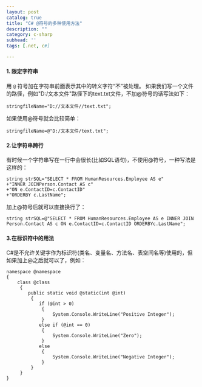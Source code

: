 ```yaml
---
layout: post
catalog: true
title: "C# @符号的多种使用方法"
description: ""
category: c-sharp
subhead: ''
tags: [.net, c#]

---
```


#### 1. 限定字符串
用 `@` 符号加在字符串前面表示其中的转义字符“不”被处理。 
如果我们写一个文件的路径，例如"D:/文本文件"路径下的text.txt文件，不加@符号的话写法如下：

    stringfileName="D://文本文件//text.txt";

如果使用@符号就会比较简单：

    stringfileName=@"D:/文本文件/text.txt";
    
#### 2.让字符串跨行
有时候一个字符串写在一行中会很长(比如SQL语句)，不使用@符号，一种写法是这样的：

    string strSQL="SELECT * FROM HumanResources.Employee AS e"   
    +"INNER JOINPerson.Contact AS c"   
    +"ON e.ContactID=c.ContactID"   
    +"ORDERBY c.LastName";   
 

加上@符号后就可以直接换行了：
  
    string strSQL=@"SELECT * FROM HumanResources.Employee AS e INNER JOIN Person.Contact AS c ON e.ContactID=c.ContactID ORDERBYc.LastName";   
 
#### 3.在标识符中的用法
C#是不允许关键字作为标识符(类名、变量名、方法名、表空间名等)使用的，但如果加上@之后就可以了，例如：
  
    namespace @namespace   
    {   
        class @class   
         {   
            public static void @static(int @int)   
             {   
                if (@int > 0)   
                 {   
                     System.Console.WriteLine("Positive Integer");   
                 }   
                else if (@int == 0)   
                 {   
                     System.Console.WriteLine("Zero");   
                 }   
                else   
                 {   
                     System.Console.WriteLine("Negative Integer");   
                 }   
             }   
         }   
    }   
 



